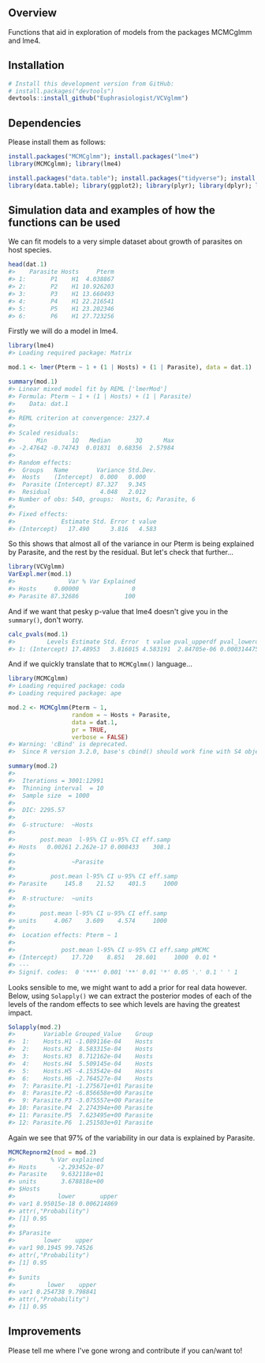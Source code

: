 
Overview
--------

Functions that aid in exploration of models from the packages MCMCglmm and lme4.

Installation
------------

``` r
# Install this development version from GitHub:
# install.packages("devtools")
devtools::install_github("Euphrasiologist/VCVglmm")
```

Dependencies
------------

Please install them as follows:

``` r
install.packages("MCMCglmm"); install.packages("lme4")
library(MCMCglmm); library(lme4)

install.packages("data.table"); install.packages("tidyverse"); install.packages("ape"); install.packages("coda"); install.packages("lattice")
library(data.table); library(ggplot2); library(plyr); library(dplyr); library(reshape2); library(ape); library("coda"); library("lattice")
```

Simulation data and examples of how the functions can be used
-------------------------------------------------------------

We can fit models to a very simple dataset about growth of parasites on host species.

``` r
head(dat.1)
#>    Parasite Hosts     Pterm
#> 1:       P1    H1  4.038867
#> 2:       P2    H1 10.926203
#> 3:       P3    H1 13.660493
#> 4:       P4    H1 22.216541
#> 5:       P5    H1 23.202346
#> 6:       P6    H1 27.723256
```

Firstly we will do a model in lme4.

``` r
library(lme4)
#> Loading required package: Matrix

mod.1 <- lmer(Pterm ~ 1 + (1 | Hosts) + (1 | Parasite), data = dat.1)

summary(mod.1)
#> Linear mixed model fit by REML ['lmerMod']
#> Formula: Pterm ~ 1 + (1 | Hosts) + (1 | Parasite)
#>    Data: dat.1
#> 
#> REML criterion at convergence: 2327.4
#> 
#> Scaled residuals: 
#>      Min       1Q   Median       3Q      Max 
#> -2.47642 -0.74743  0.01831  0.68356  2.57984 
#> 
#> Random effects:
#>  Groups   Name        Variance Std.Dev.
#>  Hosts    (Intercept)  0.000   0.000   
#>  Parasite (Intercept) 87.327   9.345   
#>  Residual              4.048   2.012   
#> Number of obs: 540, groups:  Hosts, 6; Parasite, 6
#> 
#> Fixed effects:
#>             Estimate Std. Error t value
#> (Intercept)   17.490      3.816   4.583
```

So this shows that almost all of the variance in our Pterm is being explained by Parasite, and the rest by the residual. But let's check that further...

``` r
library(VCVglmm)
VarExpl.mer(mod.1)
#>               Var % Var Explained
#> Hosts     0.00000               0
#> Parasite 87.32686             100
```

And if we want that pesky p-value that lme4 doesn't give you in the `summary()`, don't worry.

``` r
calc_pvals(mod.1)
#>         Levels Estimate Std. Error  t value pval_upperdf pval_lowerdf
#> 1: (Intercept) 17.48953   3.816015 4.583191  2.84705e-06 0.0003144751
```

And if we quickly translate that to `MCMCglmm()` language...

``` r
library(MCMCglmm)
#> Loading required package: coda
#> Loading required package: ape

mod.2 <- MCMCglmm(Pterm ~ 1, 
                  random = ~ Hosts + Parasite,
                  data = dat.1,
                  pr = TRUE,
                  verbose = FALSE)
#> Warning: 'cBind' is deprecated.
#>  Since R version 3.2.0, base's cbind() should work fine with S4 objects

summary(mod.2)
#> 
#>  Iterations = 3001:12991
#>  Thinning interval  = 10
#>  Sample size  = 1000 
#> 
#>  DIC: 2295.57 
#> 
#>  G-structure:  ~Hosts
#> 
#>       post.mean  l-95% CI u-95% CI eff.samp
#> Hosts   0.00261 2.262e-17 0.008433    308.1
#> 
#>                ~Parasite
#> 
#>          post.mean l-95% CI u-95% CI eff.samp
#> Parasite     145.8    21.52    401.5     1000
#> 
#>  R-structure:  ~units
#> 
#>       post.mean l-95% CI u-95% CI eff.samp
#> units     4.067    3.609    4.574     1000
#> 
#>  Location effects: Pterm ~ 1 
#> 
#>             post.mean l-95% CI u-95% CI eff.samp pMCMC  
#> (Intercept)    17.720    8.851   28.601     1000  0.01 *
#> ---
#> Signif. codes:  0 '***' 0.001 '**' 0.01 '*' 0.05 '.' 0.1 ' ' 1
```

Looks sensible to me, we might want to add a prior for real data however. Below, using `Solapply()` we can extract the posterior modes of each of the levels of the random effects to see which levels are having the greatest impact.

``` r
Solapply(mod.2)
#>        Variable Grouped_Value    Group
#>  1:    Hosts.H1 -1.089116e-04    Hosts
#>  2:    Hosts.H2  8.583315e-04    Hosts
#>  3:    Hosts.H3  8.712162e-04    Hosts
#>  4:    Hosts.H4  5.509145e-04    Hosts
#>  5:    Hosts.H5 -4.153542e-04    Hosts
#>  6:    Hosts.H6 -2.764527e-04    Hosts
#>  7: Parasite.P1 -1.275671e+01 Parasite
#>  8: Parasite.P2 -6.856658e+00 Parasite
#>  9: Parasite.P3 -3.075557e+00 Parasite
#> 10: Parasite.P4  2.274394e+00 Parasite
#> 11: Parasite.P5  7.623495e+00 Parasite
#> 12: Parasite.P6  1.251503e+01 Parasite
```

Again we see that 97% of the variability in our data is explained by Parasite.

``` r
MCMCRepnorm2(mod = mod.2)
#>          % Var explained
#> Hosts      -2.293452e-07
#> Parasite    9.632118e+01
#> units       3.678818e+00
#> $Hosts
#>            lower       upper
#> var1 8.95015e-18 0.006214869
#> attr(,"Probability")
#> [1] 0.95
#> 
#> $Parasite
#>        lower    upper
#> var1 90.1945 99.74526
#> attr(,"Probability")
#> [1] 0.95
#> 
#> $units
#>         lower    upper
#> var1 0.254738 9.798841
#> attr(,"Probability")
#> [1] 0.95
```

Improvements
------------

Please tell me where I've gone wrong and contribute if you can/want to!
